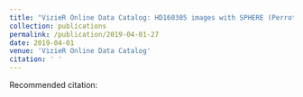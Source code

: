 ```yaml
---
title: "VizieR Online Data Catalog: HD160305 images with SPHERE (Perrot+, 2019)"
collection: publications
permalink: /publication/2019-04-01-27
date: 2019-04-01
venue: 'VizieR Online Data Catalog'
citation: ' '
---
```

Recommended citation:  